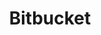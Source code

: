 ---
blog: https://blog.bitbucket.org/
facebook: https://www.facebook.com/Atlassian
guide: https://www.atlassian.com/company/news/press-kit
logohandle: bitbucket
sort: bitbucket
title: Bitbucket
twitter: bitbucket
website: https://bitbucket.org/
wikipedia: https://en.wikipedia.org/wiki/Bitbucket
---